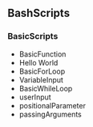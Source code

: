 ## BashScripts

### BasicScripts
  - BasicFunction
  - Hello World
  - BasicForLoop
  - VariableInput
  - BasicWhileLoop
  - userInput
  - positionalParameter
  - passingArguments
